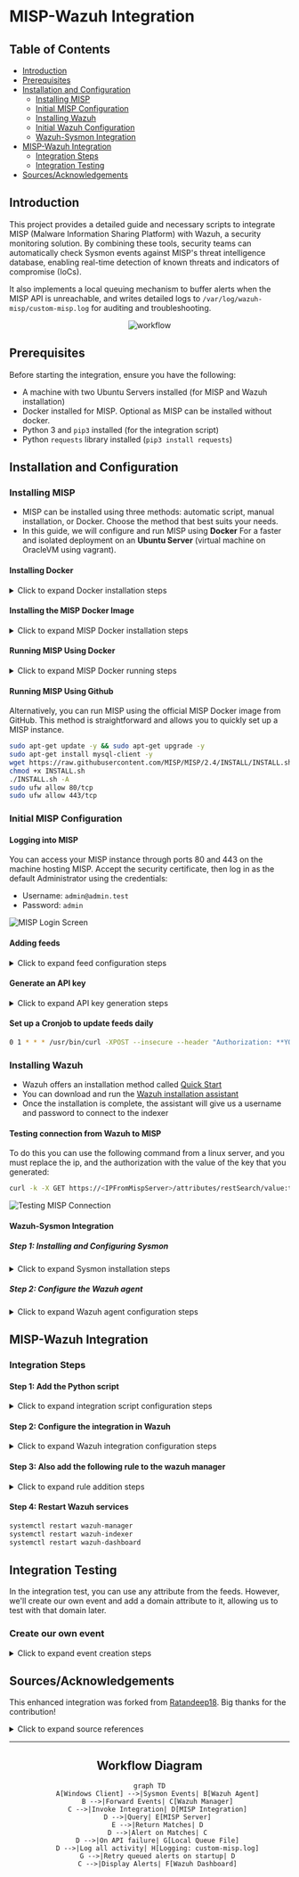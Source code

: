 # MISP-Wazuh Integration

## Table of Contents
- [Introduction](#introduction)
- [Prerequisites](#prerequisites)
- [Installation and Configuration](#installation-and-configuration)
  - [Installing MISP](#installing-misp)
  - [Initial MISP Configuration](#initial-misp-configuration)
  - [Installing Wazuh](#installing-wazuh)
  - [Initial Wazuh Configuration](#initial-wazuh-configuration)
  - [Wazuh-Sysmon Integration](#wazuh-sysmon-integration)
- [MISP-Wazuh Integration](#misp-wazuh-integration)
  - [Integration Steps](#integration-steps)
  - [Integration Testing](#integration-testing)
- [Sources/Acknowledgements](#sourcesacknowledgements)

## Introduction

This project provides a detailed guide and necessary scripts to integrate MISP (Malware Information Sharing Platform) with Wazuh, a security monitoring solution. By combining these tools, security teams can automatically check Sysmon events against MISP's threat intelligence database, enabling real-time detection of known threats and indicators of compromise (IoCs).

It also implements a local queuing mechanism to buffer alerts when the MISP API is unreachable, and writes detailed logs to `/var/log/wazuh-misp/custom-misp.log` for auditing and troubleshooting.

<p align="center">
  <img src="images/misp_workflow.svg" alt="workflow">
</p>

## Prerequisites

Before starting the integration, ensure you have the following:

- A machine with two Ubuntu Servers installed (for MISP and Wazuh installation)
- Docker installed for MISP. Optional as MISP can be installed without docker.
- Python 3 and `pip3` installed (for the integration script)
- Python `requests` library installed (`pip3 install requests`)

## Installation and Configuration

### Installing MISP

- MISP can be installed using three methods: automatic script, manual installation, or Docker. Choose the method that best suits your needs.
- In this guide, we will configure and run MISP using **Docker** For a faster and isolated deployment on an **Ubuntu Server** (virtual machine on OracleVM using vagrant).

#### Installing Docker

<details>
<summary>Click to expand Docker installation steps</summary>

You can install Docker on your Ubuntu Server by following [the official documentation](https://docs.docker.com/engine/install/ubuntu/)
</details>

#### Installing the MISP Docker Image

<details>
<summary>Click to expand MISP Docker installation steps</summary>

##### Clone the MISP Docker repository
```bash
git clone https://github.com/MISP/misp-docker
```

##### Configure files
```bash
cd misp-docker
cp template.env .env
vim .env
```

Modify the `MISP_BASEURL` variable in `.env` to reflect the machine's IP address.

<details>
<summary>Click to expand a test .env configuration</summary>

```bash
...
# Email/username for user #1, defaults to MISP's default (admin@admin.test)
ADMIN_EMAIL=admin@test.com
# name of org #1, default to MISP's default (ORGNAME)
ADMIN_ORG=test
# uuid of org #1, defaults to an automatically generated one
ADMIN_ORG_UUID=
# defaults to an automatically generated one
ADMIN_KEY=
# defaults to MISP's default (admin)
ADMIN_PASSWORD=
# defaults to 'passphrase'
GPG_PASSPHRASE=
# defaults to 1 (the admin user)
CRON_USER_ID=
# defaults to 'https://localhost'
# note: if you are exposing MISP on a non-standard port (i.e., the port is part of the URL you would use to access it, e.g., https://192.168.0.1:4433) you need to include the port in the BASE_URL variable
BASE_URL=https://192.168.56.101 # MY TEST IP
# store settings in db except those that must stay in config.php. true/false, defaults to false
ENABLE_DB_SETTINGS=
# encryption key. defaults to empty string
ENCRYPTION_KEY=
# enable background updates. defaults to false
ENABLE_BACKGROUND_UPDATES=
# use a different attachments_dir. defaults to /var/www/MISP/app/files
ATTACHMENTS_DIR=
...
```

</details>

##### Next, build the Docker containers
```bash
sudo docker compose build
```
</details>

#### Running MISP Using Docker

<details>
<summary>Click to expand MISP Docker running steps</summary>

##### Launch MISP containers
```bash
sudo docker compose up -d
```

##### To stop the Docker environment
```bash
sudo docker compose down
```
</details>


#### Running MISP Using Github
Alternatively, you can run MISP using the official MISP Docker image from GitHub. This method is straightforward and allows you to quickly set up a MISP instance.

```bash
sudo apt-get update -y && sudo apt-get upgrade -y
sudo apt-get install mysql-client -y
wget https://raw.githubusercontent.com/MISP/MISP/2.4/INSTALL/INSTALL.sh
chmod +x INSTALL.sh
./INSTALL.sh -A
sudo ufw allow 80/tcp
sudo ufw allow 443/tcp
```

### Initial MISP Configuration

#### Logging into MISP

You can access your MISP instance through ports 80 and 443 on the machine hosting MISP. Accept the security certificate, then log in as the default Administrator using the credentials:
- Username: `admin@admin.test`
- Password: `admin`

![MISP Login Screen](images/misp_login.png)

#### Adding feeds

<details>
<summary>Click to expand feed configuration steps</summary>

A MISP feed is a structured data source that automatically provides up-to-date information on cyber threats.

![Activate Feeds](images/feeds.png)
</details>

#### Generate an API key

<details>
<summary>Click to expand API key generation steps</summary>

- Click on administration >> list auth keys >>  Add authentication key

![Auth Keys Menu](images/api_list.png)
- We generate an authentication key to allow the API to recognize and authorize the user. Fields such as user, comment, and authorized IPs must be configured as needed before submitting.

![Generate Auth Key](images/api_create.png)
- Please make sure to write down the authentication key

![Auth Key Result](images/api_key.png)
</details>

#### Set up a Cronjob to update feeds daily

```bash
0 1 * * * /usr/bin/curl -XPOST --insecure --header "Authorization: **YOUR_API_KEY**" --header "Accept: application/json" - header "Content-Type: application/json" https://**YOUR_MISP_ADDRESS**/feeds/fetchFromAllFeeds
```

### Installing Wazuh

- Wazuh offers an installation method called [Quick Start](https://documentation.wazuh.com/current/quickstart.html)
- You can download and run the [Wazuh installation assistant](https://documentation.wazuh.com/current/installation-guide/wazuh-indexer/installation-assistant.html)
- Once the installation is complete, the assistant will give us a username and password to connect to the indexer

#### Testing connection from Wazuh to MISP
To do this you can use the following command from a linux server, and you must replace the ip, and the authorization with the value of the key that you generated:
```bash
curl -k -X GET https://<IPFromMispServer>/attributes/restSearch/value:test -H 'Content-Type: application/json' -H 'Authorization: CbA....W4y' -H 'Accept: application/json'
```

![Testing MISP Connection](images/connection.png)

#### Wazuh-Sysmon Integration

##### Step 1: Installing and Configuring Sysmon

<details>
<summary>Click to expand Sysmon installation steps</summary>

- Download Sysmon from the Microsoft Sysinternals [page](https://learn.microsoft.com/en-us/sysinternals/downloads/sysmon).
- Download the Sysmon configuration file from this [link](https://github.com/SwiftOnSecurity/sysmon-config/blob/master/sysmonconfig-export.xml).
- Extract the Sysmon zip file and place the downloaded configuration file in the extracted folder.
- Install Sysmon with the configuration file using PowerShell (as administrator):
```powershell
.\sysmon64.exe -accepteula -i .\sysmonconfig-export.xml
```
</details>

##### Step 2: Configure the Wazuh agent

<details>
<summary>Click to expand Wazuh agent configuration steps</summary>

- Edit the Wazuh agent's `ossec.conf` file:
`C:\Program Files (x86)\ossec-agent\ossec.conf`
- Add the following configuration to collect Sysmon logs:
```xml
<localfile>
  <location>Microsoft-Windows-Sysmon/Operational</location>
  <log_format>eventchannel</log_format>
</localfile>
```
- Restart the Wazuh agent with the command:
```powershell
Restart-Service -Name wazuh
```
</details>

## MISP-Wazuh Integration

### Integration Steps

#### Step 1: Add the Python script

<details>
<summary>Click to expand integration script configuration steps</summary>

- Place [this Python script](custom-misp.py) at `/var/ossec/integrations/custom-misp.py`

- Make sure to set the permissions:
```bash
chmod +x /var/ossec/integrations/custom-misp*
mkdir -p /var/log/wazuh-misp
chown wazuh:wazuh /var/log/wazuh-misp
chmod 750 /var/log/wazuh-misp
cd /var/ossec/integrations/
sudo chown root:wazuh custom-misp.py && sudo chmod 750 custom-misp.py
```

- Make sure wazuh is already alerting for the desired sysmon events. You will likely need to create a custom rule if it isn't already alerting.
- For example, in our test we will need DNS queries from sysmon event 22
- We will change the under rule level from `0` to `4` in the file `/var/ossec/ruleset/rules/0595-win-sysmon_rules.xml`
```xml
<rule id="61650" level="4">
   <if_sid>61600</if_sid>
   <field name="win.system.eventID">^22$</field>
   <description>Sysmon - Event 22: DNS Query event</description>
   <options>no_full_log</options>
   <group>sysmon_event_22,</group>
 </rule>
```

> **Note:** We found the rule for event `22` in `0595-win-sysmon_rules.xml` because it falls between `05`-`95`. Follow the same approach to find the desired event.

> **Note:** There are 16 levels of rules `0`-`15`. Check [this page](https://documentation.wazuh.com/current/user-manual/ruleset/rules/rules-classification.html) to recognize each one.
</details>

#### Step 2: Configure the integration in Wazuh

<details>
<summary>Click to expand Wazuh integration configuration steps</summary>

- Edit the Wazuh manager's `/var/ossec/etc/ossec.conf` file to add the integration block:
```xml
<integration>
  <name>custom-misp.py</name>
  <group>sysmon_event1,sysmon_event3,sysmon_event6,sysmon_event7,sysmon_event_15,sysmon_event_22,syscheck</group>
  <hook_url>https://YOUR_MISP_IP/attributes/restSearch/</hook_url>
  <api_key>YOUR_API_KEY</api_key>
  <alert_format>json</alert_format>
</integration>
```

> **Note:** The manager will only run the script when one of the Sysmon groups is triggered

- Restart the Wazuh manager.
```bash
systemctl restart wazuh-manager
```
</details>

#### Step 3: Also add the following rule to the wazuh manager

<details>
<summary>Click to expand rule addition steps</summary>

- Go to `Server Management` > `Rules` > `Add New Rule file`. Name it `custom_misp_rules.xml`, add the [./ruleset/rules/custom_misp_rules.xml](custom_misp_rules.xml) and save.

</details>

#### Step 4: Restart Wazuh services

```bash
systemctl restart wazuh-manager
systemctl restart wazuh-indexer
systemctl restart wazuh-dashboard
```

## Integration Testing

In the integration test, you can use any attribute from the feeds. However, we'll create our own event and add a domain attribute to it, allowing us to test with that domain later.

### Create our own event

<details>
<summary>Click to expand event creation steps</summary>

- Access the MISP interface via its URL (e.g.: https://<MISP_IP_address>).
- Navigate to `Home` > `Add Event`
- Create a new event with a title, distribution, and threat level, then submit.
- Add a domain attribute with a fictitious name, like `lolo.koko.co`, and save it.
- Publish the event by clicking on `Publish Event`

![Create MISP Event](images/add_event.png)

![Add Domain Attribute](images/add_attribute.png)

![Create Domain Attribute](images/complete_attribute.png)

![Publish Event](images/publish_event.png)

- On a Windows machine with the Wazuh agent installed, use PowerShell to interact with the added domain:

![Test Domain Query](images/domain_query.png)

- Check if the malicious domain is detected and marked as a critical alert in the Sysmon logs transmitted to Wazuh.

![Alert Detection](images/test1.png)

![Alert Details](images/test2.png)
</details>

## Sources/Acknowledgements
This enhanced integration was forked from [Ratandeep18](https://github.com/Ratandeep18). Big thanks for the contribution!

<details>
<summary>Click to expand source references</summary>

- [MISP Project Documentation](https://www.misp-project.org/documentation/)
- [Wazuh Documentation](https://documentation.wazuh.com/)
- [Microsoft Sysmon Documentation](https://learn.microsoft.com/en-us/sysinternals/downloads/sysmon)
- [ MISP integration issues](https://www.reddit.com/r/Wazuh/comments/10hdd22/misp_integration_issues/)
- [wazuh sysmon logs forwarding issues](https://groups.google.com/g/wazuh/c/2FXD6wx0TDU)
- [youtube video](https://www.youtube.com/watch?v=-qRMDxZpnWg&t=1004s&ab_channel=TaylorWalton)
- [Additional guide](https://kravensecurity.com/threat-intelligence-with-misp-part-2-setting-up-misp/)
- [Recognition](https://github.com/aymenmarjan/MISP-Wazuh-Integration)

</details>

---

<div align="center">
  
## Workflow Diagram

```mermaid
graph TD
    A[Windows Client] -->|Sysmon Events| B[Wazuh Agent]
    B -->|Forward Events| C[Wazuh Manager]
    C -->|Invoke Integration| D[MISP Integration]
    D -->|Query| E[MISP Server]
    E -->|Return Matches| D
    D -->|Alert on Matches| C
    D -->|On API failure| G[Local Queue File]
    D -->|Log all activity| H[Logging: custom-misp.log]
    G -->|Retry queued alerts on startup| D
    C -->|Display Alerts| F[Wazuh Dashboard]
```

</div>
